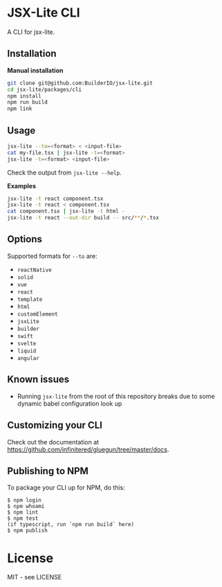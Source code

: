 # JSX-Lite CLI

A CLI for jsx-lite.

## Installation

**Manual installation**

```bash
git clone git@github.com:BuilderIO/jsx-lite.git
cd jsx-lite/packages/cli
npm install
npm run build
npm link
```

## Usage

```bash
jsx-lite --to=<format> < <input-file>
cat my-file.tsx | jsx-lite -t=<format>
jsx-lite -t=<format> <input-file>
```

Check the output from `jsx-lite --help`.

**Examples**

```bash
jsx-lite -t react component.tsx
jsx-lite -t react < component.tsx
cat component.tsx | jsx-lite -t html -
jsx-lite -t react --out-dir build -- src/**/*.tsx
```


## Options

Supported formats for `--to` are:

- `reactNative`
- `solid`
- `vue`
- `react`
- `template`
- `html`
- `customElement`
- `jsxLite`
- `builder`
- `swift`
- `svelte`
- `liquid`
- `angular`

## Known issues

- Running `jsx-lite` from the root of this repository breaks due to some
  dynamic babel configuration look up

## Customizing your CLI

Check out the documentation at https://github.com/infinitered/gluegun/tree/master/docs.

## Publishing to NPM

To package your CLI up for NPM, do this:

```shell
$ npm login
$ npm whoami
$ npm lint
$ npm test
(if typescript, run `npm run build` here)
$ npm publish
```

# License

MIT - see LICENSE
